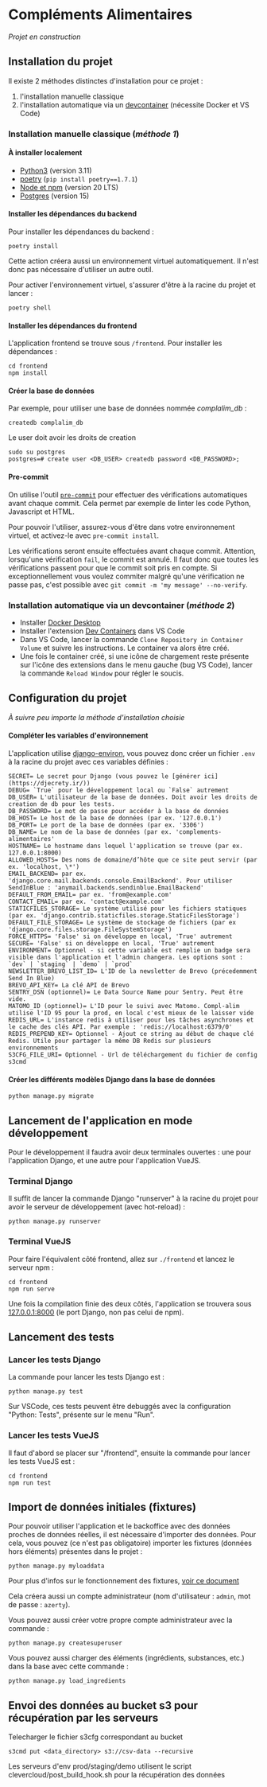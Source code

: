 # Compléments Alimentaires

_Projet en construction_

## Installation du projet

Il existe 2 méthodes distinctes d'installation pour ce projet :
1) l'installation manuelle classique
2) l'installation automatique via un [devcontainer](https://code.visualstudio.com/docs/devcontainers/containers) (nécessite Docker et VS Code)


### Installation manuelle classique (_méthode 1_)


#### À installer localement

- [Python3](https://www.python.org/downloads/) (version 3.11)
- [poetry](https://pip.pypa.io/en/stable/installing/) (`pip install poetry==1.7.1`)
- [Node et npm](https://nodejs.org/en/download/) (version 20 LTS)
- [Postgres](https://www.postgresql.org/download/) (version 15)

#### Installer les dépendances du backend

Pour installer les dépendances du backend :

```
poetry install
```

Cette action créera aussi un environnement virtuel automatiquement. Il n'est donc pas nécessaire d'utiliser un autre outil.

Pour activer l'environnement virtuel, s'assurer d'être à la racine du projet et lancer :

```
poetry shell
```

#### Installer les dépendances du frontend

L'application frontend se trouve sous `/frontend`. Pour installer les dépendances :

```
cd frontend
npm install
```

#### Créer la base de données

Par exemple, pour utiliser une base de données nommée _complalim_db_ :

```
createdb complalim_db
```
Le user doit avoir les droits de creation

```
sudo su postgres
postgres=# create user <DB_USER> createdb password <DB_PASSWORD>;
```

#### Pre-commit

On utilise l'outil [`pre-commit`](https://pre-commit.com/) pour effectuer des vérifications automatiques
avant chaque commit. Cela permet par exemple de linter les code Python, Javascript et HTML.

Pour pouvoir l'utiliser, assurez-vous d'être dans votre environnement virtuel, et activez-le avec `pre-commit install`.

Les vérifications seront ensuite effectuées avant chaque commit. Attention, lorsqu'une vérification `fail`,
le commit est annulé. Il faut donc que toutes les vérifications passent pour que le commit soit pris en
compte. Si exceptionnellement vous voulez commiter malgré qu'une vérification ne passe pas, c'est possible
avec `git commit -m 'my message' --no-verify`.


### Installation automatique via un devcontainer (_méthode 2_)

- Installer [Docker Desktop](https://www.docker.com/products/docker-desktop/)
- Installer l'extension [Dev Containers](https://marketplace.visualstudio.com/items?itemName=ms-vscode-remote.remote-containers) dans VS Code
- Dans VS Code, lancer la commande `Clone Repository in Container Volume` et suivre les instructions. Le container va alors être créé.
- Une fois le container créé, si une icône de chargement reste présente sur l'icône des extensions dans le menu gauche (bug VS Code), lancer la commande `Reload Window` pour régler le soucis.

## Configuration du projet

_À suivre peu importe la méthode d'installation choisie_

#### Compléter les variables d'environnement

L'application utilise [django-environ](https://django-environ.readthedocs.io/en/latest/), vous pouvez donc créer un fichier `.env` à la racine du projet avec ces variables définies :

```
SECRET= Le secret pour Django (vous pouvez le [générer ici](https://djecrety.ir/))
DEBUG= `True` pour le développement local ou `False` autrement
DB_USER= L'utilisateur de la base de données. Doit avoir les droits de creation de db pour les tests.
DB_PASSWORD= Le mot de passe pour accéder à la base de données
DB_HOST= Le host de la base de données (par ex. '127.0.0.1')
DB_PORT= Le port de la base de données (par ex. '3306')
DB_NAME= Le nom de la base de données (par ex. 'complements-alimentaires'
HOSTNAME= Le hostname dans lequel l'application se trouve (par ex. 127.0.0.1:8000)
ALLOWED_HOSTS= Des noms de domaine/d’hôte que ce site peut servir (par ex. 'localhost, \*')
EMAIL_BACKEND= par ex. 'django.core.mail.backends.console.EmailBackend'. Pour utiliser SendInBlue : 'anymail.backends.sendinblue.EmailBackend'
DEFAULT_FROM_EMAIL= par ex. 'from@example.com'
CONTACT_EMAIL= par ex. 'contact@example.com'
STATICFILES_STORAGE= Le système utilisé pour les fichiers statiques (par ex. 'django.contrib.staticfiles.storage.StaticFilesStorage')
DEFAULT_FILE_STORAGE= Le système de stockage de fichiers (par ex 'django.core.files.storage.FileSystemStorage')
FORCE_HTTPS= 'False' si on développe en local, 'True' autrement
SECURE= 'False' si on développe en local, 'True' autrement
ENVIRONMENT= Optionnel - si cette variable est remplie un badge sera visible dans l'application et l'admin changera. Les options sont : `dev` | `staging` | `demo` | `prod`
NEWSLETTER_BREVO_LIST_ID= L'ID de la newsletter de Brevo (précedemment Send In Blue)
BREVO_API_KEY= La clé API de Brevo
SENTRY_DSN (optionnel)= Le Data Source Name pour Sentry. Peut être vide.
MATOMO_ID (optionnel)= L'ID pour le suivi avec Matomo. Compl-alim utilise l'ID 95 pour la prod, en local c'est mieux de le laisser vide
REDIS_URL= L'instance redis à utiliser pour les tâches asynchrones et le cache des clés API. Par exemple : 'redis://localhost:6379/0'
REDIS_PREPEND_KEY= Optionnel - Ajout ce string au début de chaque clé Redis. Utile pour partager la même DB Redis sur plusieurs environnements
S3CFG_FILE_URI= Optionnel - Url de téléchargement du fichier de config s3cmd
```

#### Créer les différents modèles Django dans la base de données

```
python manage.py migrate
```

## Lancement de l'application en mode développement

Pour le développement il faudra avoir deux terminales ouvertes : une pour l'application Django, et une autre pour l'application VueJS.

### Terminal Django

Il suffit de lancer la commande Django "runserver" à la racine du projet pour avoir le serveur de développement (avec hot-reload) :

```
python manage.py runserver
```

### Terminal VueJS

Pour faire l'équivalent côté frontend, allez sur `./frontend` et lancez le serveur npm :

```
cd frontend
npm run serve
```

Une fois la compilation finie des deux côtés, l'application se trouvera sous [127.0.0.1:8000](127.0.0.1:8000) (le port Django, non pas celui de npm).

## Lancement des tests

### Lancer les tests Django

La commande pour lancer les tests Django est :

```
python manage.py test
```

Sur VSCode, ces tests peuvent être debuggés avec la configuration "Python: Tests", présente sur le menu "Run".

### Lancer les tests VueJS

Il faut d'abord se placer sur "/frontend", ensuite la commande pour lancer les tests VueJS est :

```
cd frontend
npm run test
```

## Import de données initiales (fixtures)

Pour pouvoir utiliser l'application et le backoffice avec des données proches de données réelles, il est nécessaire d'importer des données. Pour cela, vous pouvez (ce n'est pas obligatoire) importer les fixtures (données hors éléments) présentes dans le projet :

```
python manage.py myloaddata
```

Pour plus d'infos sur le fonctionnement des fixtures, [voir ce document](docs/fixtures.md)

Cela créera aussi un compte administrateur (nom d'utilisateur : `admin`, mot de passe : `azerty`).

Vous pouvez aussi créer votre propre compte administrateur avec la commande :

```
python manage.py createsuperuser
```

Vous pouvez aussi charger des éléments (ingrédients, substances, etc.) dans la base avec cette commande :

```
python manage.py load_ingredients
```

## Envoi des données au bucket s3 pour récupération par les serveurs

Telecharger le fichier s3cfg correspondant au bucket
```
s3cmd put <data_directory> s3://csv-data --recursive
```

Les serveurs d'env prod/staging/demo utilisent le script clevercloud/post_build_hook.sh pour la récupération des données
